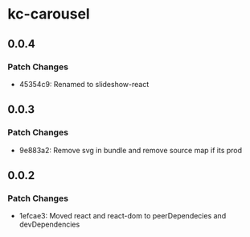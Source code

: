 # kc-carousel

## 0.0.4

### Patch Changes

- 45354c9: Renamed to slideshow-react

## 0.0.3

### Patch Changes

- 9e883a2: Remove svg in bundle and remove source map if its prod

## 0.0.2

### Patch Changes

- 1efcae3: Moved react and react-dom to peerDependecies and devDependencies
